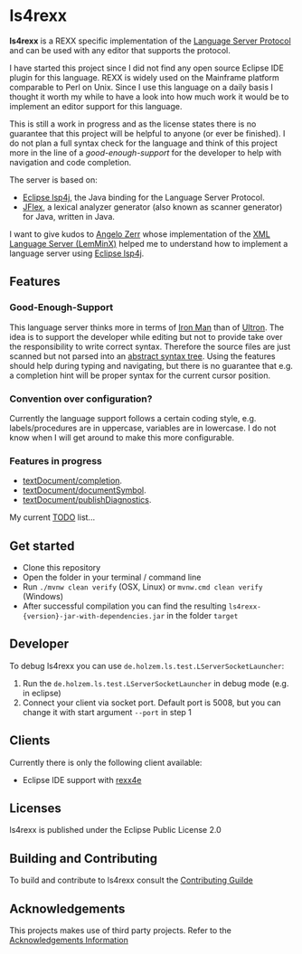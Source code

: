 # ls4rexx

**ls4rexx** is a REXX specific implementation of the 
[Language Server Protocol](https://microsoft.github.io/language-server-protocol/)
and can be used with any editor that supports the protocol. 

I have started this project since I did not find any open source Eclipse IDE plugin
for this language. REXX is widely used on the Mainframe platform comparable to Perl on Unix.
Since I use this language on a daily basis I thought it worth my while to have a look
into how much work it would be to implement an editor support for this language.

This is still a work in progress and as the license states there is no guarantee that this 
project will be helpful to anyone (or ever be finished). I do not plan a full syntax check 
for the language and think of this project more in the line of a  _good-enough-support_  for
the developer to help with navigation and code completion.

The server is based on:

* [Eclipse lsp4j](https://projects.eclipse.org/projects/technology.lsp4j), the Java binding for the Language Server Protocol.
* [JFlex](https://jflex.de/), a lexical analyzer generator (also known as scanner generator) for Java, written in Java.

I want to give kudos to [Angelo Zerr](https://github.com/angelozerr) whose implementation of the
[XML Language Server (LemMinX)](https://github.com/angelozerr/lemminx) helped me to understand
how to implement a language server using [Eclipse lsp4j](https://projects.eclipse.org/projects/technology.lsp4j).  

## Features

### Good-Enough-Support

This language server thinks more in terms of [Iron Man](https://en.wikipedia.org/wiki/Iron_Man) than of 
[Ultron](https://en.wikipedia.org/wiki/Ultron). The idea is to support the developer while editing but not
to provide take over the responsibility to write correct syntax. Therefore the source files are just scanned 
but not parsed into an [abstract syntax tree](https://en.wikipedia.org/wiki/Abstract_syntax_tree). Using the 
features should help during typing and navigating, but there is no guarantee that e.g. a completion hint will 
be proper syntax for the current cursor position.

### Convention over configuration?

Currently the language support follows a certain coding style, e.g. labels/procedures are in uppercase, variables
are in lowercase. I do not know when I will get around to make this more configurable.

### Features in progress

* [textDocument/completion](https://microsoft.github.io/language-server-protocol/specification#textDocument_completion).
* [textDocument/documentSymbol](https://microsoft.github.io/language-server-protocol/specification#textDocument_documentSymbol).
* [textDocument/publishDiagnostics](https://microsoft.github.io/language-server-protocol/specification#textDocument_publishDiagnostics).

My current [TODO](TODO.md) list...  

## Get started

* Clone this repository
* Open the folder in your terminal / command line
* Run `./mvnw clean verify` (OSX, Linux) or `mvnw.cmd clean verify` (Windows)
* After successful compilation you can find the resulting `ls4rexx-{version}-jar-with-dependencies.jar` in the folder `target`

## Developer

To debug ls4rexx you can use `de.holzem.ls.test.LServerSocketLauncher`:

1. Run the `de.holzem.ls.test.LServerSocketLauncher` in debug mode (e.g. in eclipse)
2. Connect your client via socket port. Default port is 5008, but you can change it with start argument `--port` in step 1

## Clients

Currently there is only the following client available:

* Eclipse IDE support with [rexx4e](https://github.com/holzem/rexx4e "rexx4e")

## Licenses

ls4rexx is published under the Eclipse Public License 2.0

## Building and Contributing

To build and contribute to ls4rexx consult the [Contributing Guilde](CONTRIBUTING.md)

## Acknowledgements

This projects makes use of third party projects. Refer to the [Acknowledgements Information](ACKNOWLEDGEMENT.md)   
